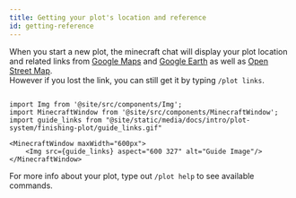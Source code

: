 ```yaml
---
title: Getting your plot's location and reference
id: getting-reference
---
```


When you start a new plot, the minecraft chat will display your plot location and related links from [Google Maps](https://google.com/maps) and [Google Earth](https://google.com/earth) as well as [Open Street Map](https://www.openstreetmap.org).<br/>
However if you lost the link, you can still get it by typing `/plot links`.

```mdx-code-block

import Img from '@site/src/components/Img';
import MinecraftWindow from '@site/src/components/MinecraftWindow';
import guide_links from "@site/static/media/docs/intro/plot-system/finishing-plot/guide_links.gif"

<MinecraftWindow maxWidth="600px">
    <Img src={guide_links} aspect="600 327" alt="Guide Image"/>
</MinecraftWindow>

```

For more info about your plot, type out `/plot help` to see available commands.
